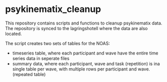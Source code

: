 
# psykinematix_cleanup

<!-- badges: start -->
<!-- badges: end -->

This repository contains scripts and functions to cleanup psykinematix data. 
The repository is synced to the lagringshotell where the data are also located. 

The script creates two sets of tables for the NOAS:  
- timeseries table, where each participant and wave have the entire time series data in seperate files  
- summary data, where each participant, wave and task (repetition) is ina single table per wave, with multiple rows per participant and wave. (repeated table)

